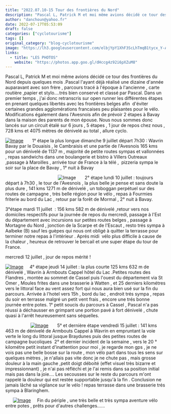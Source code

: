 ```yaml
---
title: "2022.07.10-15 Tour des frontières du Nord"
description: "Pascal L, Patrick M et moi même avions décidé ce tour des frontières du Nord depuis quelques mois .Pascal l'ayant déjà réalisé une dizaine d'année auparavant avec son frère , parcours tracé à l'époque à l'ancienne , carte routière ,papier et stylo....trés bien conservé et classé par Pascal. Dans un premier temps , j'ai donc retranscris sur open runner les différentes étapes en prenant quelques libertés avec les frontières belges afin  d'éviter certaines grandes agglomérations francaises peu plaisantes pour le vélo. Modifications également dans l'Avesnois afin de prévoir 2 étapes à Bavay dans la maison des parents de mon épouse. Nous nous sommes donc lancés sur un circuit étalé sur 6 jours , 5 étapes , 1 jour de repos chez nous , 728 kms et 4075 mètres de dénivelé au total , allure cyclo."
author: "danchoun@yahoo.fr"
date: 2022-07-17T05:53:09
draft: false
categories: ["cyclotourisme"]
tags: []
original_category: "blog-cyclotourisme"
image: "https://lh3.googleusercontent.com/elbjYpY1XhF3ScLhTmqB1tycx_Y-AZtLD_AIlrUJkZ6nBih3TUPZHLrfjblO-pLke_-lEA5qmOsqaSWBJId4O3p7eKghiN552jKh-R5P65SMzgxK5_5gxQxEo7BPoAX4RFXdjnaSzFJ0pHbp6skRhHU5TFhYqZ0SSfHtdTUvh6WwqDOAHfD7slmDwhy9A2NuxgrJDJf8H8Syvakwb9RFNUBSJvyk2gCeVTRXLebBUPTQjwdJBKi2SMqPoKrYKwc5_aPPsSR4JlFnZtjIdVkYQABq7N7k2eveR58oHh028HrkWRF5EuINDvFabUg2E-ylx26QE5vLBJIxX4JHiYcuX-94-SfQpLZnWf5mPo_iutf1i9VOwnEv6tWdcn76jgm9EftiMSvQlsOZKApPAyNJZYvPKD-BZK5a21oWK2hIP7hxV7p12CVT0Ww-BFhrHW7LE3O9mMU2iMJHmeEkKIIAKuYTxZ6dBrd4V21nUg-x2l0Wcipo2Km57mahB2Q8JSgSJsGK6r3EDI8Z4mTddF02fQNSN3ers1TuRfUEjZpbuA_5N9usdSVJdckUY5y1wOWQKwmoNp59CX9DvSEUKWtEtlfLSe1jXeSnekVyM2ZUa-3ijCTtNS5QI1XEtAOTa4Rq5aAjUPeMImrzD1bmWISrmBxFF2xaUEP62CJibRH7UbUnpaoX4ag-USnA0ejltyhMlLP16ij1_zSKbjn8mD47e_NX5FZKmnB_qhyRQ4qK9_lAaS-uj1aC1pTMHP1f=w625-h833-no?authuser=0"
links:
  - title: "LES PHOTOS"
    website: "https://photos.app.goo.gl/dHccg4z92i6pXZuM8"
---
```


Pascal L, Patrick M et moi même avions décidé ce tour des frontières du Nord depuis quelques mois .Pascal l'ayant déjà réalisé une dizaine d'année auparavant avec son frère , parcours tracé à l'époque à l'ancienne , carte routière ,papier et stylo....trés bien conservé et classé par Pascal.&nbsp;Dans un premier temps , j'ai donc retranscris sur open runner les différentes étapes en prenant quelques libertés avec les frontières belges afin&nbsp; d'éviter certaines grandes agglomérations francaises peu plaisantes pour le vélo. Modifications également dans l'Avesnois afin de prévoir 2 étapes à Bavay dans la maison des parents de mon épouse.&nbsp;Nous nous sommes donc lancés sur un circuit étalé sur 6 jours , 5 étapes , 1 jour de repos chez nous , 728 kms et 4075 mètres de dénivelé au total , allure cyclo.

<!--more-->

[![Image](https://lh3.googleusercontent.com/elbjYpY1XhF3ScLhTmqB1tycx_Y-AZtLD_AIlrUJkZ6nBih3TUPZHLrfjblO-pLke_-lEA5qmOsqaSWBJId4O3p7eKghiN552jKh-R5P65SMzgxK5_5gxQxEo7BPoAX4RFXdjnaSzFJ0pHbp6skRhHU5TFhYqZ0SSfHtdTUvh6WwqDOAHfD7slmDwhy9A2NuxgrJDJf8H8Syvakwb9RFNUBSJvyk2gCeVTRXLebBUPTQjwdJBKi2SMqPoKrYKwc5_aPPsSR4JlFnZtjIdVkYQABq7N7k2eveR58oHh028HrkWRF5EuINDvFabUg2E-ylx26QE5vLBJIxX4JHiYcuX-94-SfQpLZnWf5mPo_iutf1i9VOwnEv6tWdcn76jgm9EftiMSvQlsOZKApPAyNJZYvPKD-BZK5a21oWK2hIP7hxV7p12CVT0Ww-BFhrHW7LE3O9mMU2iMJHmeEkKIIAKuYTxZ6dBrd4V21nUg-x2l0Wcipo2Km57mahB2Q8JSgSJsGK6r3EDI8Z4mTddF02fQNSN3ers1TuRfUEjZpbuA_5N9usdSVJdckUY5y1wOWQKwmoNp59CX9DvSEUKWtEtlfLSe1jXeSnekVyM2ZUa-3ijCTtNS5QI1XEtAOTa4Rq5aAjUPeMImrzD1bmWISrmBxFF2xaUEP62CJibRH7UbUnpaoX4ag-USnA0ejltyhMlLP16ij1_zSKbjn8mD47e_NX5FZKmnB_qhyRQ4qK9_lAaS-uj1aC1pTMHP1f=w625-h833-no?authuser=0)](https://lh3.googleusercontent.com/elbjYpY1XhF3ScLhTmqB1tycx_Y-AZtLD_AIlrUJkZ6nBih3TUPZHLrfjblO-pLke_-lEA5qmOsqaSWBJId4O3p7eKghiN552jKh-R5P65SMzgxK5_5gxQxEo7BPoAX4RFXdjnaSzFJ0pHbp6skRhHU5TFhYqZ0SSfHtdTUvh6WwqDOAHfD7slmDwhy9A2NuxgrJDJf8H8Syvakwb9RFNUBSJvyk2gCeVTRXLebBUPTQjwdJBKi2SMqPoKrYKwc5_aPPsSR4JlFnZtjIdVkYQABq7N7k2eveR58oHh028HrkWRF5EuINDvFabUg2E-ylx26QE5vLBJIxX4JHiYcuX-94-SfQpLZnWf5mPo_iutf1i9VOwnEv6tWdcn76jgm9EftiMSvQlsOZKApPAyNJZYvPKD-BZK5a21oWK2hIP7hxV7p12CVT0Ww-BFhrHW7LE3O9mMU2iMJHmeEkKIIAKuYTxZ6dBrd4V21nUg-x2l0Wcipo2Km57mahB2Q8JSgSJsGK6r3EDI8Z4mTddF02fQNSN3ers1TuRfUEjZpbuA_5N9usdSVJdckUY5y1wOWQKwmoNp59CX9DvSEUKWtEtlfLSe1jXeSnekVyM2ZUa-3ijCTtNS5QI1XEtAOTa4Rq5aAjUPeMImrzD1bmWISrmBxFF2xaUEP62CJibRH7UbUnpaoX4ag-USnA0ejltyhMlLP16ij1_zSKbjn8mD47e_NX5FZKmnB_qhyRQ4qK9_lAaS-uj1aC1pTMHP1f=w625-h833-no?authuser=0)
&nbsp;
&nbsp;
&nbsp;
1° étape la plus longue dimanche 9 juillet départ 7h30 : Wavrin Bavay par le Douaisis , le Cambraisis et une partie de l'Avesnois 165 kms pour un dénivelé de 1137 m , majorité de petite routes sympas et vallonnées , repas sandwichs dans une boulangerie et bistro à Villers Outreaux ,passage à Maroilles , arrivée tour de France à la télé ,&nbsp; pizzeria sympa le soir sur la place de Bavay , 1° nuit à Bavay&nbsp;

&nbsp;
&nbsp;
&nbsp;
&nbsp;
&nbsp;
&nbsp;
&nbsp;
&nbsp;
&nbsp;
&nbsp;
&nbsp;
&nbsp;
&nbsp;
&nbsp;
&nbsp;
&nbsp;
&nbsp;
&nbsp;
&nbsp;
&nbsp;
&nbsp;
![Image](https://lh3.googleusercontent.com/T-6m2cTT9xQslyaiaGoOI3nfrfaxuqcCcimRdSCY8KLBc8HIeyWheSNYQlAenQhBWSZEqO8ek3IoqSJgk31EBK5Pxg2W2Y3RGnGQsu1Zf3cwSb9wQxeYJwNNg6kWZq797PAdGoaJteIo6vhubNpE1S53oLAGzNSLoUiKVzkJEqcxsZkAI1QIqp_Qly4DXhT8fo07GWriin2eXiYEowCizAE3tVeEbyPppkAwr-47zmS1PZuVGseXmkjMiBm-XdCufis7n4lujbYm6PT4d8jRsG5WxTtlnhkXt35yD5NiCRT184RJzR0BBLTgDHzuYSYFQUuQKadjAEGzQq9p1hUWsdEP4yPcnrC0ggCJk0C_kjDxO0KlqdVrr-GVO4U6SjT7WO5x3YbbEuDXdc-4cFRF6XFLQSh3O80wiR_NlUsPYSwKiro6RSfOV3qmtNRkTjQPQmvoBdvbavpYcC-naQH_w010YVXG172cVApZG6HntMwz4oNl2MRdeBwtjuGEGzVRoBmQtypsyLcA9AaT1gASM6xG3fD_8MhHPvvnhFfVzwV5M7uko-yDdNYo1Z0YLLEQtOp9fzeJUzFDexaJKT6SgyMjpQY_y0n1y_aO4sf29x17MWuyxhF9uniU4ggoUhs3qLM1Y1z8Q9XZFlAQDKOV5NBUwQ0qX3CVuufc1csDMGSAygLx8v1s5jkvO-57TFlSQOlYrsBCakuLcw6ysJVLLhSiJy0yqMzfw6NNJ3Rap11BaVt2H63VsgUYHGD0=w299-h398-no?authuser=0)
&nbsp;
&nbsp;
&nbsp;
2° étape lundi 10 juillet : toujours départ à 7h30 , le tour de l'Avesnois , la plus belle je pense et sans doute la plus dure , 141 kms 1271 m de dénivelé , un toboggan perpétuel sur des routes de campagne , très belle région pour le vélo , repas à Fourmies friterie au bord du Lac ,&nbsp;retour par la forêt de Mormal , 2° nuit à Bavay.

3°étape mardi 11 juillet&nbsp; : 156 kms 582 m de dénivelé ,retour vers nos domiciles respectifs pour la journée de repos du mercredi, passage à l'Est du département avec incursions sur petites routes belges , passage à Mortagne du Nord , jonction de la Scarpe et de l'Escaut , resto trés sympa à Aalbeke (B) sauf les guèpes qui nous ont obligé à quitter la terrasse pour terminer notre repas à l'intérieur . Aprés midi&nbsp; vélo plus difficile à cause de la chaleur , heureux de retrouver le bercail et une super étape du tour de France.

mercredi 12 juillet , jour de repos mérité !

[![Image](https://lh3.googleusercontent.com/L29fVQP0uOiil5uS4KG0a8jQZN6sg0NAynxGMr98u5K5DbvWxYWrNym5dBf8nFdVGKAQWLvauqcvOruzVU2ucoKWZFhssaJ7d9BdLaOJ7WnCBma0INA_-JSRL28HaNpy_JZ2zaEJ4oRnfSOGmPche7_iUFBNM5nB8-nj_T8cfFCUK-H1AFtRXTAz8mhzDAcse_N9NNSScs1_BCILOi_UbMwJhtOaj9L-5xnm2KudUWEmYCxQ8ebjGfklio7W7Z4no2eBlzRFPdinlmKUyJsqJwRt83MzK8JNdxKDQrDQfMM_xwjRZBoE5iPzjYGcKxuGOo-1dd1oBGhy670wsqduFHLoeCzB1R89J-4dCOvdlG375xw-18foS-9ids85vTsQJvwQ8G-t_dnmJqK9r635k7sdIQwBqPoe7w0QEyCOKYLv3f0QFMeswhfXTHOowe7ey0yGD_C4mg7k9xF7IndfrZjVQTJhcf8B-ATzS3nOUhlO-U16hj9epadw-KZvQTirBCQqCrZMMEbmFZElDrprL3espuUvFkvxQupLPGcPqoCqjV2CSse4Ngj2qWXAvJYn1R2A7iZ94PUuNFKSbgRJ1um10mNfHHqlMADYtRzidQ1ZWQeMMX61vXagbaisAEP6i2y-tkKDyw-5ZvCbqSPcg16Vjbt0atAEB8-LUuuXJUj62DRaB8GSqKfsq2CLZUpnU0F6FrirexpgTlDoqHmZrphAYAD_OqR9PPQgWg1UmDJB5FmU2lGGEVqwHsL6=w625-h833-no?authuser=0)](https://lh3.googleusercontent.com/L29fVQP0uOiil5uS4KG0a8jQZN6sg0NAynxGMr98u5K5DbvWxYWrNym5dBf8nFdVGKAQWLvauqcvOruzVU2ucoKWZFhssaJ7d9BdLaOJ7WnCBma0INA_-JSRL28HaNpy_JZ2zaEJ4oRnfSOGmPche7_iUFBNM5nB8-nj_T8cfFCUK-H1AFtRXTAz8mhzDAcse_N9NNSScs1_BCILOi_UbMwJhtOaj9L-5xnm2KudUWEmYCxQ8ebjGfklio7W7Z4no2eBlzRFPdinlmKUyJsqJwRt83MzK8JNdxKDQrDQfMM_xwjRZBoE5iPzjYGcKxuGOo-1dd1oBGhy670wsqduFHLoeCzB1R89J-4dCOvdlG375xw-18foS-9ids85vTsQJvwQ8G-t_dnmJqK9r635k7sdIQwBqPoe7w0QEyCOKYLv3f0QFMeswhfXTHOowe7ey0yGD_C4mg7k9xF7IndfrZjVQTJhcf8B-ATzS3nOUhlO-U16hj9epadw-KZvQTirBCQqCrZMMEbmFZElDrprL3espuUvFkvxQupLPGcPqoCqjV2CSse4Ngj2qWXAvJYn1R2A7iZ94PUuNFKSbgRJ1um10mNfHHqlMADYtRzidQ1ZWQeMMX61vXagbaisAEP6i2y-tkKDyw-5ZvCbqSPcg16Vjbt0atAEB8-LUuuXJUj62DRaB8GSqKfsq2CLZUpnU0F6FrirexpgTlDoqHmZrphAYAD_OqR9PPQgWg1UmDJB5FmU2lGGEVqwHsL6=w625-h833-no?authuser=0)
&nbsp;
&nbsp;
4° étape jeudi 14 juillet : la plus courte 125 kms 632 m de dénivelé , Wavrin à Armbouts Cappel hôtel du Lac .Petites routes des Flandres , montée au sommet de Cassel puis l'ouest du département via St Omer , Moules frites dans une brasserie à Watten , et 25 derniers kilométres vers le littoral face au vent assez fort qui nous aura bien usé sur la fin du parcours. Arrivée à l'hotel vers 15h , bord du lac , endroit trés sympa , repas du soir en terrasse malgré un petit vent frais , encore une trés bonne journée entre potes. 1° petit soucis du parcours à Cassel , Pascal n'a pas réussi à déchausser en grimpant une portion pavé à fort dénivelé , chute quasi à l'arrêt heureusement sans séquelles.

&nbsp;
&nbsp;
&nbsp;
&nbsp;
&nbsp;
&nbsp;
&nbsp;
&nbsp;
&nbsp;
&nbsp;
[![Image](https://lh3.googleusercontent.com/yUqKvbu7JNu_y7zCSts2aENd3zA_j2M2Z6159nE8O-8t8soi9kfoC6-TkMsKyPUDIRT4qYat5sPSxi3P7tOfO5vO86DRG6t8dx9PdicD0UktRx-JAIis4J2I5qbCnP5XYhmeLRcMn_h6EagKxiJ9pgsWuGiUvp0nlUkklH73kYX9FwSq0iJOIXmB6odTTu_MQ2lW1Y-1XzKlXcVOVx9AznuG2FpAxWa6P_UFeyjdm-MJc9yr3v1UKKjgSvDMw-GyEOG-i39Z58epUlg5dsdVEubkOgaU8JsXbvxT8FXA2wYRapyL9382Nq2ppwqoEry-6P4BMjylE2y-fNYrLmko598Sj7-yQyWSUdIpegM5sdN47nv9Qq9x8k-Dspx1gO8FNA21Hae4vBDgbr1sZlRmKDM9SWt6xfi8WcrGGdiH1Sb1g4WjyV7T7hFcfGDJFFDcOO1Pw0d45L2LiXUZQL3xdmZ6SESzSqJhVkoKhjT4XfxK_QbaKV26rSLlhN1DZfSevtrZ1KjTtcE7t89pBsYauvPLuSRCTYbzuQMwSdXO-kovgEt2gZRIcaF8Abgdvi19xOK4_O9Bc6LjQfmZsPAdrBs26wsJeiK2Cjhe86_IAHv-9VBi7fjTmbbtV2fe4iSIXTpnhkLifD6lJ39qeDqTezeDvHM8X4zV89ocrH5T2QHRKPY5N_2FRXxPpmnM6OEq0rzPIvqlVx3i1sxJkuMr1ErOZCoSyWeZ-3cYGymNzER9G4H0pvVCDsuL7Jlv=w559-h419-no?authuser=0)](https://lh3.googleusercontent.com/yUqKvbu7JNu_y7zCSts2aENd3zA_j2M2Z6159nE8O-8t8soi9kfoC6-TkMsKyPUDIRT4qYat5sPSxi3P7tOfO5vO86DRG6t8dx9PdicD0UktRx-JAIis4J2I5qbCnP5XYhmeLRcMn_h6EagKxiJ9pgsWuGiUvp0nlUkklH73kYX9FwSq0iJOIXmB6odTTu_MQ2lW1Y-1XzKlXcVOVx9AznuG2FpAxWa6P_UFeyjdm-MJc9yr3v1UKKjgSvDMw-GyEOG-i39Z58epUlg5dsdVEubkOgaU8JsXbvxT8FXA2wYRapyL9382Nq2ppwqoEry-6P4BMjylE2y-fNYrLmko598Sj7-yQyWSUdIpegM5sdN47nv9Qq9x8k-Dspx1gO8FNA21Hae4vBDgbr1sZlRmKDM9SWt6xfi8WcrGGdiH1Sb1g4WjyV7T7hFcfGDJFFDcOO1Pw0d45L2LiXUZQL3xdmZ6SESzSqJhVkoKhjT4XfxK_QbaKV26rSLlhN1DZfSevtrZ1KjTtcE7t89pBsYauvPLuSRCTYbzuQMwSdXO-kovgEt2gZRIcaF8Abgdvi19xOK4_O9Bc6LjQfmZsPAdrBs26wsJeiK2Cjhe86_IAHv-9VBi7fjTmbbtV2fe4iSIXTpnhkLifD6lJ39qeDqTezeDvHM8X4zV89ocrH5T2QHRKPY5N_2FRXxPpmnM6OEq0rzPIvqlVx3i1sxJkuMr1ErOZCoSyWeZ-3cYGymNzER9G4H0pvVCDsuL7Jlv=w559-h419-no?authuser=0)
&nbsp;
&nbsp;
&nbsp;
5° et dernière étape vendredi 15 juillet : 141 kms 463 m de dénivelé de Armbouts Cappel à Wavrin en empruntant la voie verte le long du littoral jusque Braydunes puis des petites routes de campagne bucoliques&nbsp; 2° et dernier incident de la semaine , vers le 20 ° kilométre petit instant d'inattention pour moi , je regarde mon gps , je ne vois pas une belle bosse sur la route , mon vélo part dans tous les sens sur quelques mètres , je n'allais pas vite donc je ne chute pas , mais grosse douleur à la main gauche ,petit doigt déboité (effet visuel très bizarre et impressionnant) , je n'ai pas réfléchi et je l'ai remis dans sa position initial mais pas dans la joie.... Les secousses sur le reste du parcours m'ont&nbsp; rappelé la douleur qui est restée supportable jusqu'à la fin . Conclusion ne jamais lâché sa vigilance sur le vélo !&nbsp;repas terrasse dans une brasserie trés sympa à Blaringhem.

&nbsp;
&nbsp;
&nbsp;
[![Image](https://lh3.googleusercontent.com/hsdmQM7mE_7-5qMg59alsMR2Z1W9atBfPyNfhLbzxQZkMy48CLdF_CXf-C_MowkGbdJg4Cw31aRa5N_hKGevsAFJXicQwj18UDw3al6UIDRUjZ3lVBNGDnx2_hUftYeNgFIFIg1OuUyZfc2o3vM_yEFwMlV7fKp34vyTFeczaib49CpVMn_it0sGU_75kPcJB8uUFUxHgxdbHWaMX6KKcfrVqN6XiYGfU0C5t6TjikyiOBuJbgC58NUsrmi1Vh9yjIya5KiE-U_iVWfKpw1YfkFGpF6Gfcgyj0k5xMz1ERfChgEXuZA7Sn-5TaTMDJL4DLItO5f88vG7kJePAEJSyrw1Uq1rIHa7CWZ5yz4iIknBjUB9HBI98rXfElTOzSwMNDE-sziS8Eb-3tmb5P3gMC1mSciozBik68rTXBM3oAycZaHGfq7rgmsMg2Q5QPJA-4MvehqHxAXYyZIIycah51Se0eHHVCe0PKpo9JkO9bFhI0gFNqqakgY3kPP8QtocuWib2LUPHenymgB-yQWn0riuGu5dzgzTtKFHLscMo2igCD3nL7nsHY_YTuJQf_HSbzqh_NbUseNmdlcj_SikE9AUj28hmQMIxSyktV11b_qbAHU1Qf3GXa1fXC5tvyGC3TY7mgB5GOMTEqilWPOG5rA3CCEP16tE9JEOf8PcCZ_Iy0AxzI3j-cz4Mdc0kStJp099lNQUZN63ZZLFDPS_wIMi29MZvVlyMONDCqhSUo5IHzued5kuwLMmbCUQ=w1110-h833-no?authuser=0)](https://lh3.googleusercontent.com/hsdmQM7mE_7-5qMg59alsMR2Z1W9atBfPyNfhLbzxQZkMy48CLdF_CXf-C_MowkGbdJg4Cw31aRa5N_hKGevsAFJXicQwj18UDw3al6UIDRUjZ3lVBNGDnx2_hUftYeNgFIFIg1OuUyZfc2o3vM_yEFwMlV7fKp34vyTFeczaib49CpVMn_it0sGU_75kPcJB8uUFUxHgxdbHWaMX6KKcfrVqN6XiYGfU0C5t6TjikyiOBuJbgC58NUsrmi1Vh9yjIya5KiE-U_iVWfKpw1YfkFGpF6Gfcgyj0k5xMz1ERfChgEXuZA7Sn-5TaTMDJL4DLItO5f88vG7kJePAEJSyrw1Uq1rIHa7CWZ5yz4iIknBjUB9HBI98rXfElTOzSwMNDE-sziS8Eb-3tmb5P3gMC1mSciozBik68rTXBM3oAycZaHGfq7rgmsMg2Q5QPJA-4MvehqHxAXYyZIIycah51Se0eHHVCe0PKpo9JkO9bFhI0gFNqqakgY3kPP8QtocuWib2LUPHenymgB-yQWn0riuGu5dzgzTtKFHLscMo2igCD3nL7nsHY_YTuJQf_HSbzqh_NbUseNmdlcj_SikE9AUj28hmQMIxSyktV11b_qbAHU1Qf3GXa1fXC5tvyGC3TY7mgB5GOMTEqilWPOG5rA3CCEP16tE9JEOf8PcCZ_Iy0AxzI3j-cz4Mdc0kStJp099lNQUZN63ZZLFDPS_wIMi29MZvVlyMONDCqhSUo5IHzued5kuwLMmbCUQ=w1110-h833-no?authuser=0)
&nbsp;
&nbsp;
Fin du périple , une très belle et très sympa aventure vélo entre potes , prêts pour d'autres challenges......